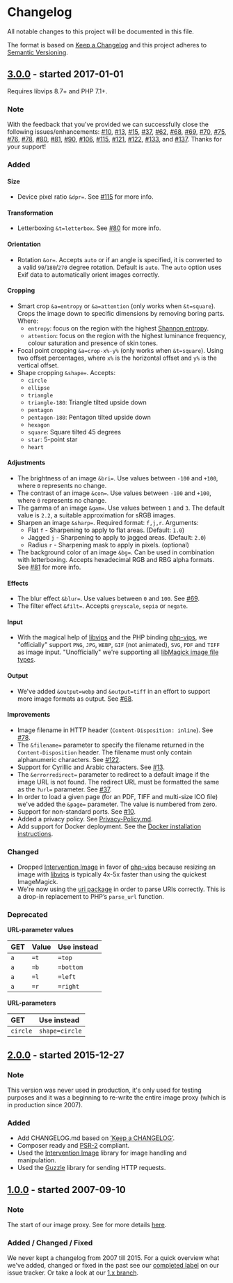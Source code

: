 # Changelog
All notable changes to this project will be documented in this file.

The format is based on [Keep a Changelog](https://keepachangelog.com/en/1.0.0/) and this project adheres to [Semantic Versioning](https://semver.org/spec/v2.0.0.html).

## [3.0.0] - started 2017-01-01

Requires libvips 8.7+ and PHP 7.1+.

### Note
With the feedback that you've provided we can successfully close the following issues/enhancements: 
[#10](https://github.com/weserv/images/issues/10), [#13](https://github.com/weserv/images/issues/13), [#15](https://github.com/weserv/images/issues/15), [#37](https://github.com/weserv/images/issues/37), [#62](https://github.com/weserv/images/issues/62), [#68](https://github.com/weserv/images/issues/68), [#69](https://github.com/weserv/images/issues/69), [#70](https://github.com/weserv/images/issues/70), [#75](https://github.com/weserv/images/issues/75), [#76](https://github.com/weserv/images/issues/76), [#78](https://github.com/weserv/images/issues/78), [#80](https://github.com/weserv/images/issues/80), [#81](https://github.com/weserv/images/issues/81), [#90](https://github.com/weserv/images/issues/90), [#106](https://github.com/weserv/images/issues/106), [#115](https://github.com/weserv/images/issues/115), [#121](https://github.com/weserv/images/issues/121), [#122](https://github.com/weserv/images/issues/122), [#133](https://github.com/weserv/images/issues/133), and [#137](https://github.com/weserv/images/issues/137). 
Thanks for your support!

### Added
#### Size
- Device pixel ratio `&dpr=`. See [#115](https://github.com/weserv/images/issues/115) for more info.

#### Transformation
- Letterboxing `&t=letterbox`. See [#80](https://github.com/weserv/images/issues/80) for more info.

#### Orientation
- Rotation `&or=`. Accepts `auto` or if an angle is specified, it is converted to a valid `90`/`180`/`270` degree rotation. Default is `auto`. The `auto` option uses Exif data to automatically orient images correctly.

#### Cropping
- Smart crop `&a=entropy` or `&a=attention` (only works when `&t=square`). Crops the image down to specific dimensions by removing boring parts. Where:
    - `entropy`: focus on the region with the highest [Shannon entropy](https://en.wikipedia.org/wiki/Entropy_%28information_theory%29).
    - `attention`: focus on the region with the highest luminance frequency, colour saturation and presence of skin tones.
- Focal point cropping `&a=crop-x%-y%` (only works when `&t=square`). Using two offset percentages, where `x%` is the horizontal offset and `y%` is the vertical offset.
- Shape cropping `&shape=`. Accepts:
    - `circle`
    - `ellipse`
    - `triangle`
    - `triangle-180`: Triangle tilted upside down
    - `pentagon`
    - `pentagon-180`: Pentagon tilted upside down
    - `hexagon`
    - `square`: Square tilted 45 degrees
    - `star`: 5-point star
    - `heart`

#### Adjustments
- The brightness of an image `&bri=`. Use values between `-100` and `+100`, where `0` represents no change.
- The contrast of an image `&con=`. Use values between `-100` and `+100`, where `0` represents no change.
- The gamma of an image `&gam=`. Use values between `1` and `3`. The default value is `2.2`, a suitable approximation for sRGB images.
- Sharpen an image `&sharp=`. Required format: `f,j,r`. Arguments:
    - Flat `f` - Sharpening to apply to flat areas. (Default: `1.0`)
    - Jagged `j` - Sharpening to apply to jagged areas. (Default: `2.0`)
    - Radius `r` - Sharpening mask to apply in pixels. (optional)
- The background color of an image `&bg=`. Can be used in combination with letterboxing. Accepts hexadecimal RGB and RBG alpha formats. See [#81](https://github.com/weserv/images/issues/81) for more info.

#### Effects
- The blur effect `&blur=`. Use values between `0` and `100`. See [#69](https://github.com/weserv/images/issues/69).
- The filter effect `&filt=`. Accepts `greyscale`, `sepia` or `negate`.

#### Input
- With the magical help of [libvips](https://github.com/libvips/libvips) and the PHP binding [php-vips](https://github.com/libvips/php-vips), we "officially" support `PNG`, `JPG`, `WEBP`, `GIF` (not animated), `SVG`, `PDF` and `TIFF` as image input. "Unofficially" we're supporting all [libMagick image file types](https://www.imagemagick.org/script/formats.php#supported). 

#### Output
- We've added `&output=webp` and `&output=tiff` in an effort to support more image formats as output. See [#68](https://github.com/weserv/images/issues/68).

#### Improvements
- Image filename in HTTP header (`Content-Disposition: inline`). See [#78](https://github.com/weserv/images/issues/78).
- The `&filename=` parameter to specify the filename returned in the `Content-Disposition` header. The filename must only contain alphanumeric characters. See [#122](https://github.com/weserv/images/issues/122).
- Support for Cyrillic and Arabic characters. See [#13](https://github.com/weserv/images/issues/13).
- The `&errorredirect=` parameter to redirect to a default image if the image URL is not found. The redirect URL must be formatted the same as the `?url=` parameter. See [#37](https://github.com/weserv/images/issues/37).
- In order to load a given page (for an PDF, TIFF and multi-size ICO file) we've added the `&page=` parameter. The value is numbered from zero.
- Support for non-standard ports. See [#10](https://github.com/weserv/images/issues/10).
- Added a privacy policy. See [Privacy-Policy.md](Privacy-Policy.md).
- Add support for Docker deployment. See the [Docker installation instructions](DOCKER.md).

### Changed
- Dropped [Intervention Image](http://image.intervention.io/) in favor of [php-vips](https://github.com/libvips/php-vips) because resizing an image with [libvips](https://github.com/libvips/libvips) is typically 4x-5x faster than using the quickest ImageMagick.
- We're now using the [uri package](https://github.com/thephpleague/uri) in order to parse URIs correctly. This is a drop-in replacement to PHP’s `parse_url` function.

### Deprecated
**URL-parameter values**

| GET | Value | Use instead |
| :--- | :--- | :---------- |
| `a`  | `=t` |  `=top`     |
| `a`  | `=b` |  `=bottom`  |
| `a`  | `=l` |  `=left`    |
| `a`  | `=r` |  `=right`   |

**URL-parameters**

|   GET   |  Use instead   |
| :------ | :-------------- |
| `circle` | `shape=circle` |

## [2.0.0] - started 2015-12-27
### Note
This version was never used in production, it's only used for testing purposes and it was a beginning to re-write the entire image proxy (which is in production since 2007).

### Added
- Add CHANGELOG.md based on [’Keep a CHANGELOG’](https://github.com/olivierlacan/keep-a-changelog).
- Composer ready and [PSR-2](https://www.php-fig.org/psr/psr-2/) compliant.
- Used the [Intervention Image](http://image.intervention.io/) library for image handling and manipulation.
- Used the [Guzzle](https://github.com/guzzle/guzzle) library for sending HTTP requests.

## [1.0.0] - started 2007-09-10
### Note
The start of our image proxy. See for more details [here](https://github.com/weserv/images/wiki/About-this-service-and-why-it-is-free).

### Added / Changed / Fixed
We never kept a changelog from 2007 till 2015.
For a quick overview what we've added, changed or fixed in the past see our [completed label](https://github.com/weserv/images/issues?utf8=%E2%9C%93&q=label%3Acompleted%20no%3Amilestone) on our issue tracker. Or take a look at our [1.x branch](https://github.com/weserv/images/tree/1.x).

[3.0.0]: https://github.com/weserv/images/compare/HEAD...3.x
[2.0.0]: https://github.com/weserv/images/compare/HEAD...78d8b32
[1.0.0]: https://github.com/weserv/images/tree/1.x
